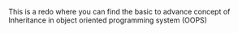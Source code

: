 This is a redo where you can find the basic to advance concept of Inheritance in object oriented programming system (OOPS)
